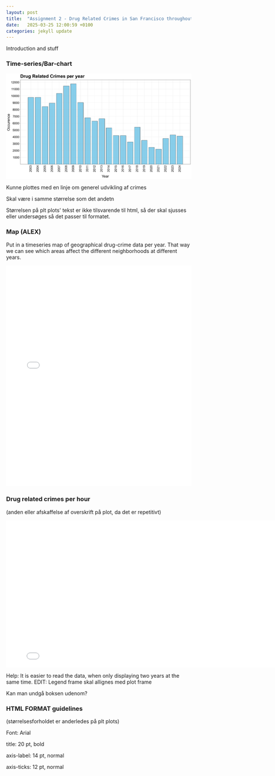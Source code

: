 ```yaml
---
layout: post
title:  "Assignment 2 - Drug Related Crimes in San Francisco throughout the years"
date:   2025-03-25 12:00:59 +0100
categories: jekyll update
---
```

Introduction and stuff

### Time-series/Bar-chart
<img src="/images/drug_per_year.png" alt="Time series" style="display: block; width: 800px; margin-left: 0; margin-right: auto;" />



Kunne plottes med en linje om generel udvikling af crimes

Skal være i samme størrelse som det andetn

Størrelsen på plt plots' tekst er ikke tilsvarende til html, så der skal sjusses eller undersøges så det passer til formatet.

### Map (ALEX)
Put in a timeseries map of geographical drug-crime data per year. That way we can see which areas affect the different neighborhoods at different years.
<iframe src="/images/heatmapdrugs.html" width="100%" height="600px" style="border:none;"></iframe>

### Drug related crimes per hour 
(anden eller afskaffelse af overskrift på plot, da det er repetitivt)

<p style="text-align:center;"><iframe src="/images/drug_per_hour.html" width="800" height="400" style="border:none; display: block; margin: 0 auto;"></iframe></p>



Help: It is easier to read the data, when only displaying two years at the same time.
EDIT: Legend frame skal allignes med plot frame

Kan man undgå boksen udenom?

### HTML FORMAT guidelines
(størrelsesforholdet er anderledes på plt plots)

Font: Arial

title: 20 pt, bold

axis-label: 14 pt, normal

axis-ticks: 12 pt, normal